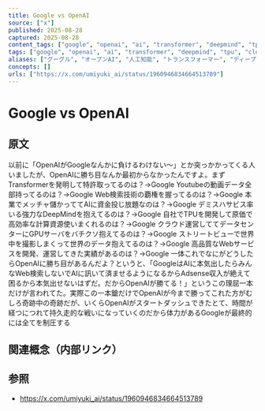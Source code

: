 ```yaml
---
title: Google vs OpenAI
source: ["x"]
published: 2025-08-28
captured: 2025-08-28
content_tags: ["google", "openai", "ai", "transformer", "deepmind", "tpu", "cloud", "data"]
tags: ["google", "openai", "ai", "transformer", "deepmind", "tpu", "cloud", "data"]
aliases: ["グーグル", "オープンAI", "人工知能", "トランスフォーマー", "ディープマインド", "TPU", "クラウド", "データ"]
concepts: []
urls: ["https://x.com/umiyuki_ai/status/1960946834664513789"]
---
```


# Google vs OpenAI
## 原文
以前に「OpenAIがGoogleなんかに負けるわけない～」とか突っかかってくる人いましたが、OpenAIに勝ち目なんか最初からなかったんですよ。まず
Transformerを発明して特許取ってるのは？→Google
Youtubeの動画データ全部持ってるのは？→Google
Web検索技術の覇権を握ってるのは？→Google
本業でメッチャ儲かっててAIに資金投じ放題なのは？→Google
デミスハサビス率いる強力なDeepMindを抱えてるのは？→Google
自社でTPUを開発して原価で高効率な計算資源使いまくれるのは？→Google
クラウド運営しててデータセンターにGPUサーバをバチクソ抱えてるのは？→Google
ストリートビューで世界中を撮影しまくって世界のデータ抱えてるのは？→Google
高品質なWebサービスを開発、運営してきた実績があるのは？→Google
一体これでなにがどうしたらOpenAIに勝ち目があるんだよ？というと、「GoogleはAIに本気出したらみんなWeb検索しないでAIに訊いて済ませるようになるからAdsense収入が絶えて困るから本気出せないはずだ。だからOpenAIが勝てる！」というこの理屈一本だけが言われてた。実際この一本鎗だけでOpenAIが今まで勝ってこれた方がむしろ奇跡中の奇跡だが、いくらOpenAIがスタートダッシュできたとて、時間が経つにつれて持久走的な戦いになっていくのだから体力があるGoogleが最終的には全てを制圧する                      

## 関連概念（内部リンク）

## 参照
- https://x.com/umiyuki_ai/status/1960946834664513789